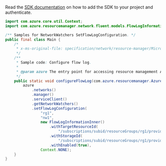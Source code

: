 Read the [SDK documentation](https://github.com/Azure/azure-sdk-for-java/blob/azure-resourcemanager_2.12.0/sdk/resourcemanager/azure-resourcemanager/README.md) on how to add the SDK to your project and authenticate.

```java
import com.azure.core.util.Context;
import com.azure.resourcemanager.network.fluent.models.FlowLogInformationInner;

/** Samples for NetworkWatchers SetFlowLogConfiguration. */
public final class Main {
    /*
     * x-ms-original-file: specification/network/resource-manager/Microsoft.Network/stable/2021-05-01/examples/NetworkWatcherFlowLogConfigure.json
     */
    /**
     * Sample code: Configure flow log.
     *
     * @param azure The entry point for accessing resource management APIs in Azure.
     */
    public static void configureFlowLog(com.azure.resourcemanager.AzureResourceManager azure) {
        azure
            .networks()
            .manager()
            .serviceClient()
            .getNetworkWatchers()
            .setFlowLogConfiguration(
                "rg1",
                "nw1",
                new FlowLogInformationInner()
                    .withTargetResourceId(
                        "/subscriptions/subid/resourceGroups/rg1/providers/Microsoft.Network/networkSecurityGroups/nsg1")
                    .withStorageId(
                        "/subscriptions/subid/resourceGroups/rg1/providers/Microsoft.Storage/storageAccounts/st1")
                    .withEnabled(true),
                Context.NONE);
    }
}
```
